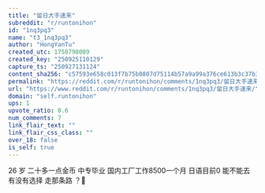 ```yaml
---
title: "留日大手速来"
subreddit: "r/runtonihon"
id: "1nq3pq3"
name: "t3_1nq3pq3"
author: "HongYanTu"
created_utc: 1758798089
created_key: "250925110129"
capture_ts: "250927131124"
content_sha256: "c57593e658c013f7b75b0807d75114b57a9a99a376ce613b3c37b30cca7590ce"
permalink: "https://reddit.com/r/runtonihon/comments/1nq3pq3/留日大手速来/"
url: "https://www.reddit.com/r/runtonihon/comments/1nq3pq3/留日大手速来/"
domain: "self.runtonihon"
ups: 1
upvote_ratio: 0.6
num_comments: 7
link_flair_text: ""
link_flair_css_class: ""
over_18: false
is_self: true
---
```


<div class="md">

26 岁 二十多一点金币 中专毕业 国内工厂工作8500一个月 日语目前0 能不能去
有没有选择 走那条路 ？🙇

</div>

